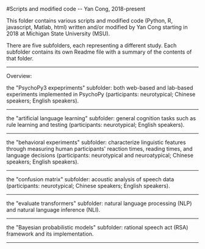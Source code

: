 #Scripts and modified code -- Yan Cong, 2018-present

This folder contains various scripts and modified code (Python, R, javascript, Matlab, html) written and/or modified by Yan Cong starting in 2018 at Michigan State University (MSU).

There are five subfolders, each representing a different study. Each subfolder contains its own Readme file with a summary of the contents of that folder.


-------------------------------------------------------

Overview: 

the "PsychoPy3 expepriments" subfolder: both web-based and lab-based experiments implemented in PsychoPy (participants: neurotypical; Chinese speakers; English speakers).

-------------------------------------------------------

the "artificial language learning" subfolder: general cognition tasks such as rule learning and testing (participants: neurotypical; English speakers).

-------------------------------------------------------

the "behavioral experiments" subfolder: characterize linguistic features through measuring human participants' reaction times, reading times, and language decisions  (participants: neurotypical and neuroatypical; Chinese speakers; English speakers).

-------------------------------------------------------

the "confusion matrix" subfolder: acoustic analysis of speech data (participants: neurotypical; Chinese speakers; English speakers).

-------------------------------------------------------

the "evaluate transformers" subfolder: natural language processing (NLP) and natural language inference (NLI).

-------------------------------------------------------

the "Bayesian probabilistic models" subfolder: rational speech act (RSA) framework and its implementation.

-------------------------------------------------------


